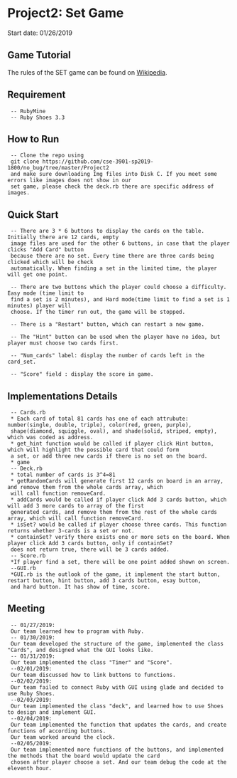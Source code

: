 # Project2: Set Game
Start date: 01/26/2019
## Game Tutorial
The rules of the SET game can be found on [Wikipedia](https://en.wikipedia.org/wiki/Set_(card_game)).
## Requirement
     -- RubyMine
     -- Ruby Shoes 3.3
## How to Run
     -- Clone the repo using
     git clone https://github.com/cse-3901-sp2019-1800/no_bug/tree/master/Project2
     and make sure downloading Img files into Disk C. If you meet some errors like images does not show in our
     set game, please check the deck.rb there are specific address of images.
## Quick Start
     -- There are 3 * 6 buttons to display the cards on the table. Initially there are 12 cards, empty 
     image files are used for the other 6 buttons, in case that the player clicks "Add Card" button 
     because there are no set. Every time there are three cards being clicked which will be check 
     automatically. When finding a set in the limited time, the player will get one point.
     
     -- There are two buttons which the player could choose a difficulty. Easy mode (time limit to 
     find a set is 2 minutes), and Hard mode(time limit to find a set is 1 minutes) player will 
     choose. If the timer run out, the game will be stopped.
     
     -- There is a "Restart" button, which can restart a new game.
     
     -- The "Hint" button can be used when the player have no idea, but player must choose two cards first. 
     
     -- "Num_cards" label: display the number of cards left in the card_set.
     
     -- "Score" field : display the score in game.
## Implementations Details
     -- Cards.rb
     * Each card of total 81 cards has one of each attrubute: number(single, double, triple), color(red, green, purple), 
     shape(diamond, squiggle, oval), and shade(solid, striped, empty), which was coded as address. 
     * get_hint function would be called if player click Hint button, which will highlight the possible card that could form 
     a set, or add three new cards if there is no set on the board.
     * game
     -- Deck.rb
     * total number of cards is 3^4=81
     * getRandomCards will generate first 12 cards on board in an array, and remove them from the whole cards array, which 
     will call function removeCard.
     * addCards would be called if player click Add 3 cards button, which will add 3 more cards to array of the first 
     generated cards, and remove them from the rest of the whole cards array, which will call function removeCard.
     * isSet? would be called if player choose three cards. This function returns whether 3-cards is a set or not. 
     * containSet? verify there exists one or more sets on the board. When player click Add 3 cards button, only if containSet?
     does not return true, there will be 3 cards added.
     -- Score.rb
     *If player find a set, there will be one point added shown on screen.
     --GUI.rb
     *GUI.rb is the outlook of the game, it implement the start button, restart button, hint button, add 3 cards button, esay button,
     and hard button. It has show of time, score.
     
     
## Meeting
     -- 01/27/2019:
     Our team learned how to program with Ruby.
     -- 01/30/2019:
     Our team developed the structure of the game, implemented the class "Cards", and designed what the GUI looks like.
     -- 01/31/2019:
     Our team implemented the class "Timer" and "Score".
     --02/01/2019:
     Our team discussed how to link buttons to functions.
     --02/02/2019:
     Our team failed to connect Ruby with GUI using glade and decided to use Ruby Shoes.
     --02/03/2019:
     Our team implemented the class "deck", and learned how to use Shoes to design and implement GUI.
     --02/04/2019:
     Our team implemented the function that updates the cards, and create functions of according buttons. 
     Our team worked around the clock.
     --02/05/2019:
     Our team implemented more functions of the buttons, and implemented the methods that the board would update the card 
     chosen after player choose a set. And our team debug the code at the eleventh hour.
     

